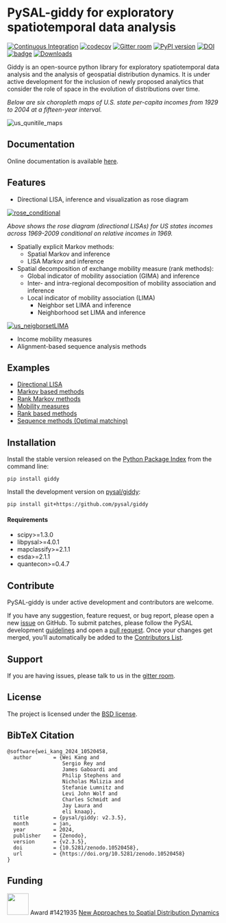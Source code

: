 PySAL-giddy for exploratory spatiotemporal data analysis
============================================

[![Continuous Integration](https://github.com/pysal/giddy/actions/workflows/tests.yml/badge.svg)](https://github.com/pysal/giddy/actions/workflows/tests.yml)
[![codecov](https://codecov.io/gh/pysal/giddy/branch/main/graph/badge.svg)](https://codecov.io/gh/pysal/giddy)
[![Gitter room](https://badges.gitter.im/pysal/giddy.svg)](https://gitter.im/pysal/giddy)
[![PyPI version](https://badge.fury.io/py/giddy.svg)](https://badge.fury.io/py/giddy)
[![DOI](https://zenodo.org/badge/DOI/10.5281/zenodo.1322825.svg)](https://doi.org/10.5281/zenodo.1322825)
[![badge](https://mybinder.org/badge_logo.svg)](https://mybinder.org/v2/gh/pysal/giddy/main)
[![Downloads](https://static.pepy.tech/badge/giddy)](https://pepy.tech/project/giddy)

Giddy is an open-source python library for exploratory spatiotemporal data analysis and the analysis of geospatial distribution dynamics. It is under active development for the inclusion of newly proposed analytics that consider the role of space in the evolution of distributions over time.

*Below are six choropleth maps of U.S. state per-capita incomes from 1929 to 2004 at a fifteen-year interval.*

![us_qunitile_maps](figs/us_qunitile_maps.png)

Documentation
--------------------

Online documentation is available [here](http://pysal.org/giddy/).


Features
------------

- Directional LISA, inference and visualization as rose diagram

[![rose_conditional](figs/rose_conditional.png)](notebooks/DirectionalLISA.ipynb)

*Above shows the rose diagram (directional LISAs) for US states incomes across 1969-2009 conditional on relative incomes in 1969.*

- Spatially explicit Markov methods:
    - Spatial Markov and inference
    - LISA Markov and inference
- Spatial decomposition of exchange mobility measure (rank methods):
    - Global indicator of mobility association (GIMA) and inference
    - Inter- and intra-regional decomposition of mobility association and inference
    - Local indicator of mobility association (LIMA)
        - Neighbor set LIMA and inference
        - Neighborhood set LIMA and inference

[![us_neigborsetLIMA](figs/us_neigborsetLIMA.png)](notebooks/RankBasedMethods.ipynb)

- Income mobility measures
- Alignment-based sequence analysis methods


Examples
-------------

* [Directional LISA](notebooks/DirectionalLISA.ipynb)
* [Markov based methods](notebooks/MarkovBasedMethods.ipynb)
* [Rank Markov methods](notebooks/RankMarkov.ipynb)
* [Mobility measures](notebooks/MobilityMeasures.ipynb)
* [Rank based methods](notebooks/RankBasedMethods.ipynb)
* [Sequence methods (Optimal matching)](notebooks/Sequence.ipynb)

Installation
--------------

Install the stable version released on the [Python Package Index](https://pypi.org/project/giddy/) from the command line:

```
pip install giddy
```

Install the development version on [pysal/giddy](https://github.com/pysal/giddy):

```
pip install git+https://github.com/pysal/giddy
```

#### Requirements

- scipy>=1.3.0
- libpysal>=4.0.1
- mapclassify>=2.1.1
- esda>=2.1.1
- quantecon>=0.4.7

Contribute
--------------

PySAL-giddy is under active development and contributors are welcome.

If you have any suggestion, feature request, or bug report, please open a new [issue](https://github.com/pysal/giddy/issues) on GitHub. To submit patches, please follow the PySAL development [guidelines](https://github.com/pysal/pysal/wiki) and open a [pull request](https://github.com/pysal/giddy). Once your changes get merged, you’ll automatically be added to the [Contributors List](https://github.com/pysal/giddy/graphs/contributors).

Support
-----------

If you are having issues, please talk to us in the [gitter room](https://gitter.im/pysal/giddy).

License
----------

The project is licensed under the [BSD license](https://github.com/pysal/giddy/blob/main/LICENSE.txt).


BibTeX Citation
---------------------

```
@software{wei_kang_2024_10520458,
  author       = {Wei Kang and
                  Sergio Rey and
                  James Gaboardi and
                  Philip Stephens and
                  Nicholas Malizia and
                  Stefanie Lumnitz and
                  Levi John Wolf and
                  Charles Schmidt and
                  Jay Laura and
                  eli knaap},
  title        = {pysal/giddy: v2.3.5},
  month        = jan,
  year         = 2024,
  publisher    = {Zenodo},
  version      = {v2.3.5},
  doi          = {10.5281/zenodo.10520458},
  url          = {https://doi.org/10.5281/zenodo.10520458}
}
```

Funding
-----------

<img src="figs/nsf_logo.jpg" width="50"> Award #1421935 [New Approaches to Spatial Distribution Dynamics](https://www.nsf.gov/awardsearch/showAward?AWD_ID=1421935)
